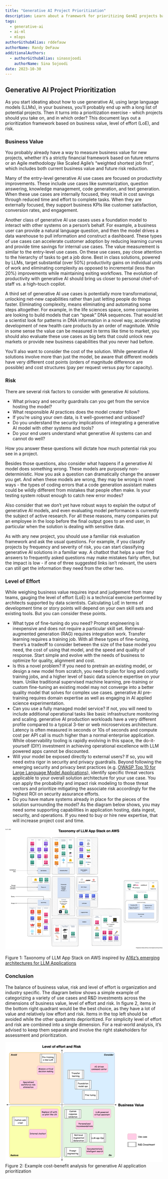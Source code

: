 ```yaml
---
title: "Generative AI Project Prioritization"
description: Learn about a framework for prioritizing GenAI projects based on business value, risk, and level of effort.
tags:
  - generative-ai 
  - ai-ml
  - mlops
authorGithubAlias: rddefauw
authorName: Randy DeFauw
additionalAuthors: 
  - authorGithubAlias: sinasojoodi
    authorName: Sina Sojoodi
date: 2023-10-30
---
```


## Generative AI Project Prioritization

As you start ideating about how to use generative AI, using large language models (LLMs), in your business, you’ll probably end up with a long list of potential projects. Then it turns into a prioritization exercise - which projects should you take on, and in which order? This document lays out a prioritization framework based on business value, level of effort (LoE), and risk.

### Business Value

You probably already have a way to measure business value for new projects, whether it’s a strictly financial framework based on future returns or an Agile methodology like Scaled Agile’s “weighted shortest job first”, which includes both current business value and future risk reduction. 

Many of the entry-level generative AI use cases are focused on productivity improvements. These include use cases like summarization, question answering, knowledge management, code generation, and text generation. When these use cases are internally focused, they result in cost savings through reduced time and effort to complete tasks. When they are externally focused, they support business KPIs like customer satisfaction, conversion rates, and engagement. 

Another class of generative AI use cases uses a foundation model to interact with other systems on a person’s behalf. For example, a business user can provide a natural language question, and then the model drives a data warehouse to pull information and construct a dashboard. These types of use cases can accelerate customer adoption by reducing learning curves and provide time savings for internal use cases. The value measurement is similar to the entry-level use cases. On these use cases, pay close attention to the hierarchy of tasks to get a job done. Best in class solutions, powered by LLMs, target substantial (over 50%) productivity gains on individual units of work and eliminating complexity as opposed to incremental (less than 20%) improvements while maintaining exiting workflows. The evolution of productivity with generative AI should bring us closer to personal chief-of-staff vs. a high-touch copilot. 

A third set of generative AI use cases is potentially more transformational, unlocking net-new capabilities rather than just letting people do things faster. Eliminating complexity, means eliminating and automating some steps altogether. For example, in the life sciences space, some companies are looking to build models that can “speak” DNA sequences. That would let a scientist look for patterns in DNA information in a novel way, accelerating development of new health care products by an order of magnitude. While in some sense the value can be measured in terms like time to market, you should also evaluate these use cases as big bets that could unlock new markets or provide new business capabilities that you never had before.

You’ll also want to consider the cost of the solution. While generative AI solutions involve more than just the model, be aware that different models have very different cost points (orders of magnitude difference are possible) and cost structures (pay per request versus pay for capacity). 


### Risk

There are several risk factors to consider with generative AI solutions.

* What privacy and security guardrails can you get from the service hosting the model? 
* What responsible AI practices does the model creator follow?
* If you’re using your own data, is it well-governed and unbiased?
* Do you understand the security implications of integrating a generative AI model with other systems and tools?
* Do your end users understand what generative AI systems can and cannot do well? 

How you answer these questions will dictate how much potential risk you see in a project.

Besides those questions, also consider what happens if a generative AI model does something wrong. These models are purposely non-deterministic. How you ask a question can dramatically change the answer you get. And when these models are wrong, they may be wrong in novel ways - the types of coding errors that a code generation assistant makes could be wildly different from mistakes that people often make. Is your testing system robust enough to catch new error modes? 

Also consider that we don’t yet have robust ways to explain the output of generative AI models, and even evaluating model performance is currently the subject of active research. For all these reasons, many companies put an employee in the loop before the final output goes to an end user, in particular when the solution is dealing with sensitive data.

As with any new project, you should use a familiar risk evaluation framework and ask the usual questions. For example, if you classify projects by frequency and severity of risk, you can start classifying generative AI solutions in a familiar way. A chatbot that helps a user find answers to frequently asked questions may make mistakes fairly often, but the impact is low - if one of three suggested links isn’t relevant, the users can still get the information they need from the other two. 

### Level of Effort

While weighing business value requires input and judgement from many teams, gauging the level of effort (LoE) is a technical exercise performed by architects supported by data scientists. Calculating LoE in terms of development time or story points will depend on your own skill sets and existing tools. But you can consider these points.

* What type of fine-tuning do you need? Prompt engineering is inexpensive and does not require a particular skill set. Retrieval-augmented generation (RAG) requires integration work. Transfer learning requires a training job. With all these types of fine-tuning, there’s a tradeoff to consider between the size of the base model you need, the cost of using that model, and the speed and quality of response. Start simple and evolve with the needs of business to optimize for quality, alignment and cost.
* Is this a novel problem? If you need to pretrain an existing model, or design a new model from scratch, you need to plan for long and costly training jobs, and a higher level of basic data science expertise on your team.  Unlike traditional supervised machine learning, pre-training or custom fine-tuning an existing model may not converge into a better quality model that solves for complex use cases.  generative AI pre-training requires domain expertise as well as engaging in AI applied science experimentation.  
* Can you use a fully managed model service? If not, you will need to include additional operational tasks like basic infrastructure monitoring and scaling.  generative AI production workloads have a very different profile compared to a typical 3-tier or web microservices architecture. Latency is often measured in seconds or 10s of seconds and compute cost per API call is much higher than a normal enterprise application. While observability tooling is rapidly evolving in this space, the do-it-yourself (DIY) investment in achieving operational excellence with LLM powered apps cannot be discounted.
* Will your model be exposed directly to external users? If so, you will need extra rigor in security and privacy guardrails. Beyond following the emerging security and privacy best practices (e.g. [OWASP Top 10 for Large Language Model Applications](https://owasp.org/www-project-top-10-for-large-language-model-applications/)), identify specific threat vectors applicable to your overall solution architecture for your use case. You can apply the probability and impact risk modeling to those threat vectors and prioritize mitigating the associate risk accordingly for the highest ROI on security assurance efforts.  
* Do you have mature systems already in place for the pieces of the solution surrounding the model? As the diagram below shows, you may need some supporting capabilities in application hosting, data ingest, security, and operations. If you need to buy or hire new expertise, that will increase project cost and time.

![Taxonomy of LLM App Stack on AWS](images/taxonomy-llm-stack.webp "Taxonomy of LLM App Stack on AWS")

Figure 1: Taxonomy of LLM App Stack on AWS inspired by [A16z’s emerging architectures for LLM Applications](https://a16z.com/emerging-architectures-for-llm-applications/)

### Conclusion

The balance of business value, risk and level of effort is organization and industry specific. The diagram below shows a simple example of categorizing a variety of use cases and R&D investments across the dimensions of business value, level of effort and risk. In figure 2, items in the bottom right quadrant would be the best choice, as they have a lot of value and relatively low effort and risk. Items in the top left should be avoided while the other quadrants deprioritized. For simplicity level of effort and risk are combined into a single dimension. For a real-world analysis, it’s advised to keep them separate and involve the right stakeholders for assessment and prioritization.

![Example cost-benefit analysis](images/priority-quadrants.jpg "Example cost-benefit analysis")
Figure 2: Example cost-benefit analysis for generative AI application prioritization

